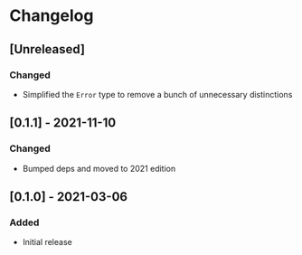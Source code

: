 # Changelog

## [Unreleased]

### Changed

* Simplified the `Error` type to remove a bunch of unnecessary distinctions

## [0.1.1] - 2021-11-10

### Changed

* Bumped deps and moved to 2021 edition

## [0.1.0] - 2021-03-06

### Added

* Initial release

